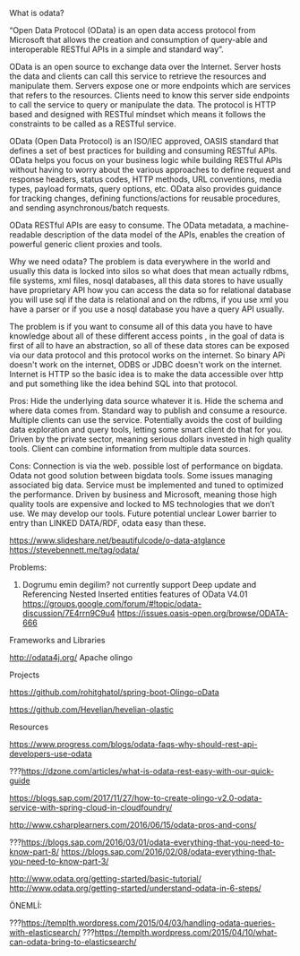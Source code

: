 
What is odata?

“Open Data Protocol (OData) is an open data access protocol from Microsoft that allows the creation and consumption of query-able and interoperable RESTful APIs in a simple and standard way”.

OData is an open source to exchange data over the Internet. Server hosts the data  and clients can call this service to retrieve the resources and manipulate them. Servers expose one or more endpoints which are services that refers to the resources. Clients need to know this server side endpoints to call the service to query or manipulate the data. The protocol is HTTP based and designed with RESTful mindset which means it follows the constraints to be called as a RESTful service.

OData (Open Data Protocol) is an ISO/IEC approved, OASIS standard that defines a set of best practices for building and consuming RESTful APIs. OData helps you focus on your business logic while building RESTful APIs without having to worry about the various approaches to define request and response headers, status codes, HTTP methods, URL conventions, media types, payload formats, query options, etc. OData also provides guidance for tracking changes, defining functions/actions for reusable procedures, and sending asynchronous/batch requests.

OData RESTful APIs are easy to consume. The OData metadata, a machine-readable description of the data model of the APIs, enables the creation of powerful generic client proxies and tools.

Why we need odata?
 The problem is data everywhere in the world and usually this data is locked into silos so what does that mean actually rdbms, file systems, xml files, nosql databases, all this data stores to have usually have proprietary API how you can access the data so for relational database you will use sql if the data is relational and on the rdbms, if you use xml you have a parser or if you use a nosql database you have a query API usually.

 The problem is if you want to consume all of this data you have to have knowledge about all of these different access points , in the goal of data is first of all to have an abstraction, so all of these data stores can be exposed via our data protocol and this protocol works on the internet. So binary APi doesn't work on the internet, ODBS or JDBC doesn't work on the internet. Internet is HTTP so the basic idea is to make the data accessible over http and put something like the idea behind SQL into that protocol.


Pros:
	Hide the underlying data source whatever it is.
	Hide the schema and where data comes from.
	Standard way to publish and consume a resource.
	Multiple clients can use the service.
	Potentially avoids the cost of building data exploration and query tools, letting some smart client do that for you.
	Driven by the private sector, meaning serious dollars invested in high quality tools.
	Client can combine information from multiple data sources.

Cons:
	Connection is via the web. possible lost of performance on bigdata. Odata not good solution between bigdata tools.
	Some issues managing associated big data.
	Service must be implemented and tuned to optimized the performance.
	Driven by business and Microsoft, meaning those high quality tools are expensive and locked to MS technologies that we don’t use. We may develop our tools.
	Future potential unclear
	Lower barrier to entry than LINKED DATA/RDF, odata easy than these.

https://www.slideshare.net/beautifulcode/o-data-atglance
https://stevebennett.me/tag/odata/

Problems:
1) Dogrumu emin degilim?
	not currently support Deep update and Referencing Nested Inserted entities features of OData V4.01 
	https://groups.google.com/forum/#!topic/odata-discussion/7E4rrn9C9u4
	https://issues.oasis-open.org/browse/ODATA-666


Frameworks and Libraries

http://odata4j.org/
Apache olingo

Projects

https://github.com/rohitghatol/spring-boot-Olingo-oData

https://github.com/Hevelian/hevelian-olastic


Resources

https://www.progress.com/blogs/odata-faqs-why-should-rest-api-developers-use-odata

???https://dzone.com/articles/what-is-odata-rest-easy-with-our-quick-guide

https://blogs.sap.com/2017/11/27/how-to-create-olingo-v2.0-odata-service-with-spring-cloud-in-cloudfoundry/

http://www.csharplearners.com/2016/06/15/odata-pros-and-cons/

???https://blogs.sap.com/2016/03/01/odata-everything-that-you-need-to-know-part-8/
https://blogs.sap.com/2016/02/08/odata-everything-that-you-need-to-know-part-3/

http://www.odata.org/getting-started/basic-tutorial/
http://www.odata.org/getting-started/understand-odata-in-6-steps/


ÖNEMLİ:

???https://templth.wordpress.com/2015/04/03/handling-odata-queries-with-elasticsearch/
???https://templth.wordpress.com/2015/04/10/what-can-odata-bring-to-elasticsearch/